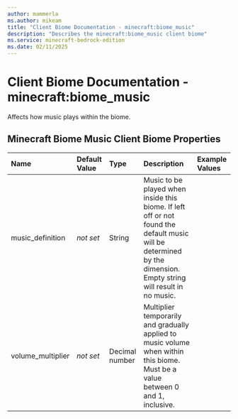```yaml
---
author: mammerla
ms.author: mikeam
title: "Client Biome Documentation - minecraft:biome_music"
description: "Describes the minecraft:biome_music client biome"
ms.service: minecraft-bedrock-edition
ms.date: 02/11/2025 
---
```


# Client Biome Documentation - minecraft:biome_music

Affects how music plays within the biome.


## Minecraft Biome Music Client Biome Properties

|Name       |Default Value |Type |Description |Example Values |
|:----------|:-------------|:----|:-----------|:------------- |
| music_definition | *not set* | String | Music to be played when inside this biome. If left off or not found the default music will be determined by the dimension. Empty string will result in no music. |  | 
| volume_multiplier | *not set* | Decimal number | Multiplier temporarily and gradually applied to music volume when within this biome. Must be a value between 0 and 1, inclusive. |  | 